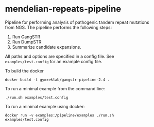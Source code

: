 # mendelian-repeats-pipeline
Pipeline for performing analysis of pathogenic tandem repeat mutations from NGS. The pipeline performs the following steps:

1. Run GangSTR
2. Run DumpSTR
3. Summarize candidate expansions.

All paths and options are specified in a config file. See `examples/test.config` for an example config file.

To build the docker
```
docker build -t gymreklab/gangstr-pipeline-2.4 .
```

To run a minimal example from the command line:
```
./run.sh examples/test.config
```

To run a minimal example using docker:
```
docker run -v examples:/pipeline/examples ./run.sh examples/test.config
```
